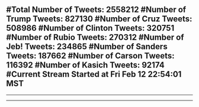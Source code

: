 #Total Number of Tweets: 2558212 
#Number of Trump Tweets: 827130
#Number of Cruz Tweets: 508986
#Number of Clinton Tweets: 320751
#Number of Rubio Tweets: 270312
#Number of Jeb! Tweets: 234865
#Number of Sanders Tweets: 187662
#Number of Carson Tweets: 116392
#Number of Kasich Tweets: 92174
#Current Stream Started at Fri Feb 12 22:54:01 MST
---
---
---
